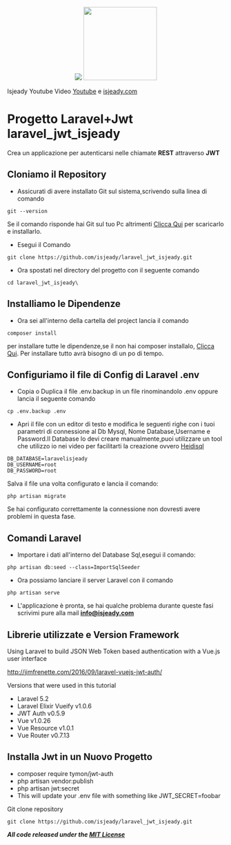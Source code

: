 
<p align="center">
 <img src="https://laravel.com/assets/img/components/logo-laravel.svg">
 <img src="https://jwt.io/img/logo-asset.svg" width="170">
</p>

Isjeady Youtube Video [Youtube](https://www.youtube.com/channel/UC1fhZ1C2E-UOZjeIvm1XpWw) e [isjeady.com](https://isjeady.com) 

# Progetto Laravel+Jwt laravel_jwt_isjeady
Crea un applicazione per autenticarsi nelle chiamate **REST** attraverso **JWT**


## Cloniamo il Repository

- Assicurati di avere installato Git sul sistema,scrivendo sulla linea di comando
```
git --version
```
Se il comando risponde hai Git sul tuo Pc altrimenti [Clicca Qui](https://git-scm.com/download/win) per scaricarlo e installarlo.

- Esegui il Comando
```
git clone https://github.com/isjeady/laravel_jwt_isjeady.git
```
- Ora spostati nel directory del progetto con il seguente comando
```
cd laravel_jwt_isjeady\
```
## Installiamo le Dipendenze

- Ora sei all'interno della cartella del project lancia il comando
```
composer install
```
per installare tutte le dipendenze,se il non hai composer installalo, [Clicca Qui](https://getcomposer.org/download/).
Per installare tutto avrà bisogno di un po di tempo.

## Configuriamo il file di Config di Laravel .env

- Copia o Duplica il file .env.backup in un file rinominandolo .env oppure lancia il seguente comando
```
cp .env.backup .env
```
- Apri il file con un editor di testo e modifica le seguenti righe con i tuoi parametri di connessione al Db Mysql,
Nome Database,Username e Password.Il Database lo devi creare manualmente,puoi utilizzare un tool che utilizzo io
nei video per facilitarti la creazione ovvero  [Heidisql](https://www.heidisql.com/)

```
DB_DATABASE=laravelisjeady
DB_USERNAME=root
DB_PASSWORD=root
```
Salva il file una volta configurato e lancia il comando:
```
php artisan migrate
```
Se hai configurato correttamente la connessione non dovresti avere problemi in questa fase.

## Comandi Laravel

- Importare i dati all'interno del Database Sql,esegui il comando:
```
php artisan db:seed --class=ImportSqlSeeder
```
- Ora possiamo lanciare il server Laravel con il comando

```
php artisan serve
```
- L'applicazione è pronta, se hai qualche problema durante queste fasi scrivimi pure alla mail **info@isjeady.com**


## Librerie utilizzate e Version Framework
Using Laravel to build JSON Web Token based authentication with a Vue.js user interface

http://jimfrenette.com/2016/09/laravel-vuejs-jwt-auth/

Versions that were used in this tutorial

* Laravel 5.2
* Laravel Elixir Vueify v1.0.6
* JWT Auth v0.5.9
* Vue v1.0.26
* Vue Resource v1.0.1
* Vue Router v0.7.13

## Installa Jwt in un Nuovo Progetto

- composer require tymon/jwt-auth
- php artisan vendor:publish
- php artisan jwt:secret
- This will update your .env file with something like JWT_SECRET=foobar

Git clone repository
```
git clone https://github.com/isjeady/laravel_jwt_isjeady.git
```




***All code released under the [MIT License](https://opensource.org/licenses/MIT)***

